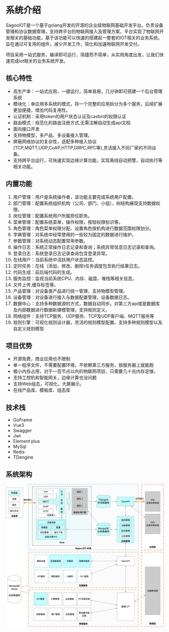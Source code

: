 # 系统介绍


SagooIOT是一个基于golang开发的开源的企业级物联网基础开发平台。负责设备管理和协议数据管理，支持跨平台的物联网接入及管理方案，平台实现了物联网开发相关的基础功能，基于该功能可以快速的搭建起一整套的IOT相关的业务系统。旨在通过可复用的组件，减少开发工作，简化和加速物联网开发交付。

项目采用一站式服务，编译即可运行，简捷而不简单，从实用角度出发，让我们快速完成iot相关的业务系统开发。

## 核心特性
* 高生产率：一站式应用，一键运行，简单易用，几分钟即可搭建一个后台管理系统
* 模块化：单应用多系统的模式，将一个完整的应用拆分为多个服务，后续扩展更加便捷，增加代码复用性。
* 认证机制：采用token的用户状态认证及casbin的权限认证
* 路由模式：规范化的路由注册方式,无需注解自动生成api文档
* 面向接口开发
* 支持物模型，多产品、多设备接入管理。
* 屏蔽网络协议的复杂性，适配多种接入协议(TCP,MQTT,UDP,CoAP,HTTP,GRPC,RPC等),灵活接入不同厂家的不同设备。
* 支持跨平台运行，可快速实现边缘计算功能，实现离线自动预警，自动执行等相关功能。


## 内置功能

1.  用户管理：用户是系统操作者，该功能主要完成系统用户配置。
2.  部门管理：配置系统组织机构（公司、部门、小组），树结构展现支持数据权限。
3.  岗位管理：配置系统用户所属担任职务。
4.  菜单管理：配置系统菜单，操作权限，按钮权限标识等。
5.  角色管理：角色菜单权限分配、设置角色按机构进行数据范围权限划分。
6.  字典管理：对系统中经常使用的一些较为固定的数据进行维护。
7.  参数管理：对系统动态配置常用参数。
8.  操作日志：系统正常操作日志记录和查询；系统异常信息日志记录和查询。
9. 登录日志：系统登录日志记录查询包含登录异常。
10. 在线用户：当前系统中活跃用户状态监控。
11. 定时任务：在线（添加、修改、删除)任务调度包含执行结果日志。
12. 代码生成：前后端代码的生成。
13. 服务监控：监视当前系统CPU、内存、磁盘、堆栈等相关信息。
14. 文件上传,缓存标签等。
15. 产品管理：对设备类产品进行统一管理，支持物模型管理。
16. 设备管理：对设备进行接入与数据配置管理，设备数据日志。
17. 数据中心：支持多种数据源的方式，数据自动同步。对第三方api或是数据库及内部数据进行数据新建模管理，支持规则定义。
18. 网络组件：支持TCP服务、UDP服务、TCP及UDP客户端、MQTT服务等
19. 规则引擎：可视化规则设计器，灵活的规则模型配置，支持多种规则模型以及自定义规则模型


## 项目优势

- 开源免费，商业应用也不限制
- 单一程序文件，不需要配置环境，不依赖第三方服务，放服务器上就能跑
- 极小内存占用，对于一百节点以内的物联网项目，只需要几十兆内存足够。
- 支持工控机和智能网关，边缘计算也没问题
- 支持Web组态，可视化，大屏展示。
- 在线产品库、模板库、组态库

## 技术栈

* GoFrame
* Vue3
* Swagger
* Jwt
* Element plus
* MySql
* Redis
* TDengine

## 系统架构

![系统架构](../../public/imgs/framework.jpg)




